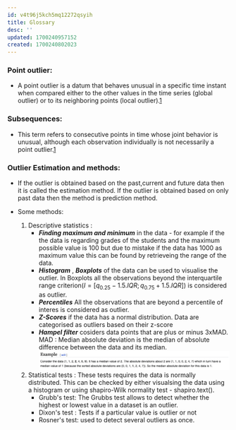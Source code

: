 ```yaml
---
id: v4t96j5kch5mq12272qsyih
title: Glossary
desc: ''
updated: 1700240957152
created: 1700240802023
---
```

### **Point outlier:**

- A point outlier is a datum that behaves unusual in a specific time instant when compared either to the other values in the time series (global outlier) or to its neighboring points (local outlier).[1]

### **Subsequences:**

- This term refers to consecutive points in time whose joint behavior is unusual, although each observation individually is not necessarily a point outlier.[1]

[1]:<https://s-ai-f.github.io/Time-Series/outlier-detection-in-time-series.html>

### **Outlier Estimation and methods:**

- If the outlier is obtained based on the past,current and future data then it is called the estimation method. If the outlier is obtained based on only past data then the method is prediction method.
  
- Some methods:
    1. Descriptive statistics :
        - **_Finding maximum and minimum_** in the data - for example if the the data is regarding grades of the students and the maximum possible value is 100 but due to mistake if the data has 1000 as maximum value this can be found by retrieveing the range of the data.
        - **_Histogram_** , **_Boxplots_** of the data can be used to visualise the outlier. In Boxplots all the observations beyond the interquartile range criterion($I=[q_{0.25}-1.5.IQR;q_{0.75}+1.5.IQR]$) is considered as outlier.
        - **_Percentiles_** All the observations that are beyond a percentile of interes is considered as outlier.
        - **_Z-Scores_** if the data has a normal distribution. Data are categorised as outliers based on their z-score
        - **_Hampel filter_** cosiders data points that are plus or minus 3xMAD. MAD : Median absolute deviation is the median of absolute difference between the data and its median. ![example](assets/Pics/MAD.png)
    2. Statistical tests : These tests requires the data is normally distributed. This can be checked by either visualsing the data using a histogram or using shapiro-Wilk normality test - shapiro.text().
        - Grubb's test: The Grubbs test allows to detect whether the highest or lowest value in a dataset is an outlier.
        - Dixon's test : Tests if a particular value is outlier or not
        - Rosner's test: used to detect several outliers as once.
